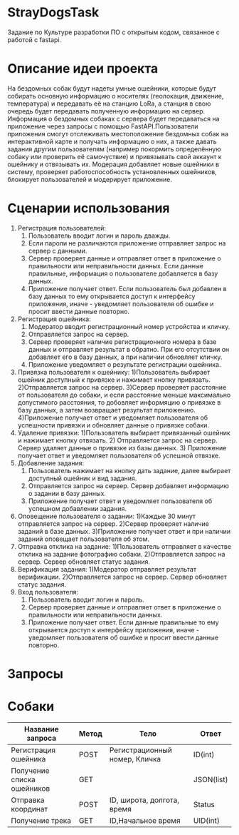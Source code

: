 # StrayDogsTask
Задание по Культуре разработки ПО с открытым кодом, связанное с работой с fastapi.

# Описание идеи проекта

На бездомных собак будут надеты умные ошейники, которые будут собирать основную информацию о носителях (геолокация, движение, температура) и передавать её на станцию LoRa, а станция в свою очередь будет передавать полученную информацию на сервер. Информация о бездомных собаках с сервера будет передаваться на приложение через запросы с помощью FastAPI.Пользователи приложения смогут отслеживать местоположение бездомных собак на интерактивной карте и получать информацию о них, а также давать задания другим пользователям (например покормить определённую собаку или проверить её самочуствие) и привязывать свой аккаунт к ошейнику и отвязывать их. Модерация добавляет новые ошейники в систему, проверяет работоспособность установленных ошейников, блокирует пользователей и модерирует приложение.

# Сценарии использования 
1. Регистрация пользователей:
   1) Пользователь вводит логин и пароль дважды. 
   2) Если пароли не различаются приложение отправляет запрос на сервер с данными.
   3) Сервер проверяет данные и отправляет ответ в приложение о правильности или неправильности данных. Если данные правильные, информация о пользователе добавляется в базу данных.
   4) Приложение получает ответ. Если пользователь был добавлен в базу данных то ему открывается доступ к интерфейсу приложения, иначе - уведомляет пользователя об ошибке и просит ввести данные повторно.
2. Регистрация ошейника:
     1) Модератор вводит регистрационный номер устройства и кличку.
     2) Отправляется запрос на сервер.
     3) Сервер проверяет наличие регистрационного номера в базе данных и отправляет результат в обратно. При его отсутствии он добавляет его в базу данных, а при наличии обновляет кличку.
     4) Приложение уведомляет о результате регистрации ошейника.
3. Привязка пользователя к ошейнику:
   1)Пользователь выбирает ошейник доступный к привязке и нажимает кнопку привязать.
   2)Отправляется запрос на сервер.
   3)Сервер проверяет расстояние от пользователя до собаки, и если расстояние меньше максимально допустимого расстояния, то добовляет информяцию о привязке в базу данных, а затем возвращает результат приложению.
   4)Приложение получает ответ и уведомляет пользователя об успешности привязки и обновляет данные о привязке собаки.
4. Удаление привязки:
     1)Пользователь выбирает привязанный ошейник и нажимает кнопку отвязать.
     2) Отправляется запрос на сервер. Сервер удаляет данные о привязке из базы данных.
     3) Приложение получает ответ и уведомляет пользователя об успешной отвязке.
5. Добавление задания:
     1) Пользователь нажимает на кнопку дать задание, далее выбирает доступный ошейник и вид задания.
     2) Отправляется запрос на сервер. Сервер добавляет информацию о задании в базу данных.
     3) Приложение получает ответ и уведомляет пользователя об успешном добавлении задания.
6. Оповещение пользователя о задании:
   1)Каждые 30 минут отправляется запрос на сервер.
   2)Сервер проверяет наличие заданий в базе данных.
   3)Приложение получает ответ и при наличии заданий оповещает пользователя об этом.
7. Отправка отклика на задание:
     1)Пользователь отправляет в качестве отклика на задание фотографию собаки.
     2)Отправляется запрос на сервер. Сервер обновляет статус задания.
8. Верификация задания:
     1)Модератор отправляет результат верификации.
     2)Отправляется запрос на сервер. Сервер обновляет статус задания.
9. Вход пользователя:
   1) Пользователь вводит логин и пароль. 
   3) Сервер проверяет данные и отправляет ответ в приложение о правильности или неправильности данных.
   4) Приложение получает ответ. Если данные правильные то ему открывается доступ к интерфейсу приложения, иначе - уведомляет пользователя об ошибке и просит ввести данные повторно.
# Запросы
# Собаки
|Название запроса|Метод|Тело|Ответ|
|----------------|-----|----|-----|
|Регистрация ошейника |POST|Регистрационный номер, Кличка|ID(int)|
|Получение списка ошейников|GET||JSON(list)|
|Отправка координат|POST|ID, широта, долгота, время|Status|
|Получение трека|GET|ID,Начальное время|UID(int)|

   

